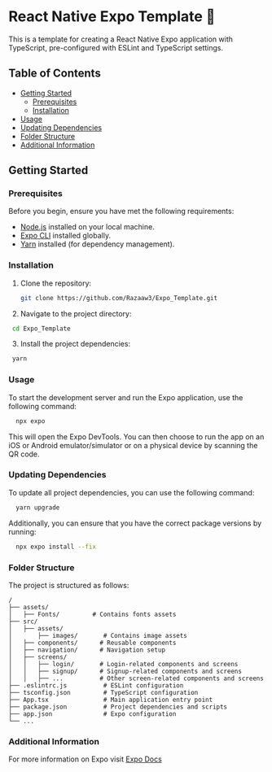 # React Native Expo Template 📱

This is a template for creating a React Native Expo application with TypeScript, pre-configured with ESLint and TypeScript settings.


## Table of Contents
- [Getting Started](#getting-started)
  - [Prerequisites](#prerequisites)
  - [Installation](#installation)
- [Usage](#usage)
- [Updating Dependencies](#updating-dependencies)
- [Folder Structure](#folder-structure)
- [Additional Information](#additional-information)

## Getting Started

### Prerequisites

Before you begin, ensure you have met the following requirements:

- [Node.js](https://nodejs.org/) installed on your local machine.
- [Expo CLI](https://docs.expo.dev/get-started/installation/) installed globally.
- [Yarn](https://yarnpkg.com/getting-started/install) installed (for dependency management).

### Installation

1. Clone the repository:

   ```bash
   git clone https://github.com/Razaaw3/Expo_Template.git
   ```
2. Navigate to the project directory:
   
  ```bash
   cd Expo_Template
  ```
3. Install the project dependencies:
  ```bash
   yarn
  ```
### Usage
To start the development server and run the Expo application, use the following command:
 ```bash
   npx expo
 ```
This will open the Expo DevTools. You can then choose to run the app on an iOS or Android emulator/simulator or on a physical device by scanning the QR code.

### Updating Dependencies
To update all project dependencies, you can use the following command:
 ```bash
   yarn upgrade
 ```
Additionally, you can ensure that you have the correct package versions by running:
 ```bash
   npx expo install --fix
 ```
### Folder Structure
The project is structured as follows:

```
/
├── assets/
│   ├── Fonts/         # Contains fonts assets
├── src/
│   ├── assets/
│       ├── images/       # Contains image assets
│   ├── components/      # Reusable components
│   ├── navigation/      # Navigation setup
│   ├── screens/
│   │   ├── login/       # Login-related components and screens
│   │   ├── signup/      # Signup-related components and screens
│   │   ├── ...          # Other screen-related components and screens
├── .eslintrc.js          # ESLint configuration
├── tsconfig.json         # TypeScript configuration
├── App.tsx               # Main application entry point
├── package.json          # Project dependencies and scripts
├── app.json              # Expo configuration
└── ...

```

### Additional Information
For more information on Expo visit [Expo Docs](https://docs.expo.dev/)
